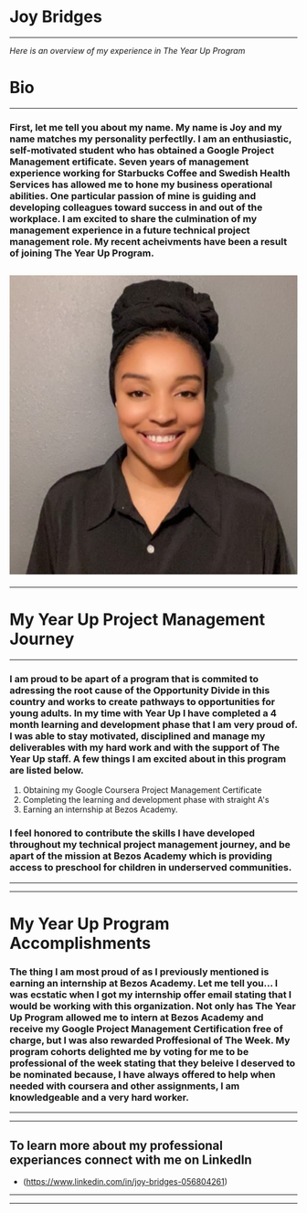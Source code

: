 # **Joy Bridges**
---
*Here is an overview of my experience in The Year Up Program* 


# Bio
---
### First, let me tell you about my name. My name is Joy and my name matches my personality perfectlly. I am an enthusiastic, self-motivated student who has obtained a Google Project Management ertificate. Seven years of management experience working for Starbucks Coffee and Swedish Health Services has allowed me to hone my business operational abilities. One particular passion of mine is guiding and developing colleagues toward success in and out of the workplace. I am excited to share the culmination of my management experience in a future technical project management role. My recent acheivments have been a result of joining The Year Up Program. 
![alt text](git.jpg)
---
---
# **My Year Up Project Management Journey**
---
### I am proud to be apart of a program that is commited to adressing the root cause of the Opportunity Divide in this country and works to create pathways to opportunities for young adults. In my time with Year Up I have completed a 4 month learning and development phase that I am very proud of. I was able to stay motivated, disciplined and manage my deliverables with my hard work and with the support of The Year Up staff. A few things I am excited about in this program are listed below.
1. Obtaining my Google Coursera Project Management Certificate
2. Completing the learning and development phase with straight A's
3. Earning an internship at Bezos Academy. 
### I feel honored to contribute the skills I have developed throughout my technical project management journey, and be apart of the mission at Bezos Academy which is providing access to preschool for children in underserved communities.
---
---
# **My Year Up Program Accomplishments**
### The thing I am most proud of as I previously mentioned is earning an internship at Bezos Academy. Let me tell you... I was ecstatic when I got my internship offer email stating that I would be working with this organization. Not only has The Year Up Program allowed me to intern at Bezos Academy and receive my Google Project Management Certification free of charge, but I was also rewarded Proffesional of The Week. My program cohorts delighted me by voting for me to be professional of the week stating that they beleive I deserved to be nominated because, I have always offered to help when needed with coursera and other assignments, I am knowledgeable and a very hard worker.
---
---
## To learn more about my professional experiances connect with me on LinkedIn
- (https://www.linkedin.com/in/joy-bridges-056804261)
---
---
